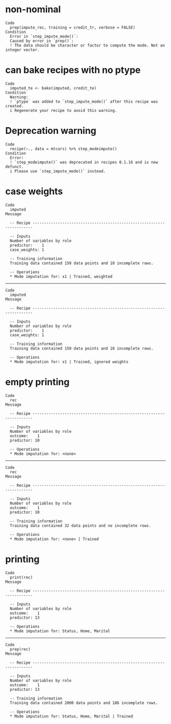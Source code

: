 # non-nominal

    Code
      prep(impute_rec, training = credit_tr, verbose = FALSE)
    Condition
      Error in `step_impute_mode()`:
      Caused by error in `prep()`:
      ! The data should be character or factor to compute the mode. Not an integer vector.

# can bake recipes with no ptype

    Code
      imputed_te <- bake(imputed, credit_te)
    Condition
      Warning:
      ! `ptype` was added to `step_impute_mode()` after this recipe was created.
      i Regenerate your recipe to avoid this warning.

# Deprecation warning

    Code
      recipe(~., data = mtcars) %>% step_modeimpute()
    Condition
      Error:
      ! `step_modeimpute()` was deprecated in recipes 0.1.16 and is now defunct.
      i Please use `step_impute_mode()` instead.

# case weights

    Code
      imputed
    Message
      
      -- Recipe ----------------------------------------------------------------------
      
      -- Inputs 
      Number of variables by role
      predictor:    1
      case_weights: 1
      
      -- Training information 
      Training data contained 150 data points and 10 incomplete rows.
      
      -- Operations 
      * Mode imputation for: x1 | Trained, weighted

---

    Code
      imputed
    Message
      
      -- Recipe ----------------------------------------------------------------------
      
      -- Inputs 
      Number of variables by role
      predictor:    1
      case_weights: 1
      
      -- Training information 
      Training data contained 150 data points and 10 incomplete rows.
      
      -- Operations 
      * Mode imputation for: x1 | Trained, ignored weights

# empty printing

    Code
      rec
    Message
      
      -- Recipe ----------------------------------------------------------------------
      
      -- Inputs 
      Number of variables by role
      outcome:    1
      predictor: 10
      
      -- Operations 
      * Mode imputation for: <none>

---

    Code
      rec
    Message
      
      -- Recipe ----------------------------------------------------------------------
      
      -- Inputs 
      Number of variables by role
      outcome:    1
      predictor: 10
      
      -- Training information 
      Training data contained 32 data points and no incomplete rows.
      
      -- Operations 
      * Mode imputation for: <none> | Trained

# printing

    Code
      print(rec)
    Message
      
      -- Recipe ----------------------------------------------------------------------
      
      -- Inputs 
      Number of variables by role
      outcome:    1
      predictor: 13
      
      -- Operations 
      * Mode imputation for: Status, Home, Marital

---

    Code
      prep(rec)
    Message
      
      -- Recipe ----------------------------------------------------------------------
      
      -- Inputs 
      Number of variables by role
      outcome:    1
      predictor: 13
      
      -- Training information 
      Training data contained 2000 data points and 186 incomplete rows.
      
      -- Operations 
      * Mode imputation for: Status, Home, Marital | Trained

